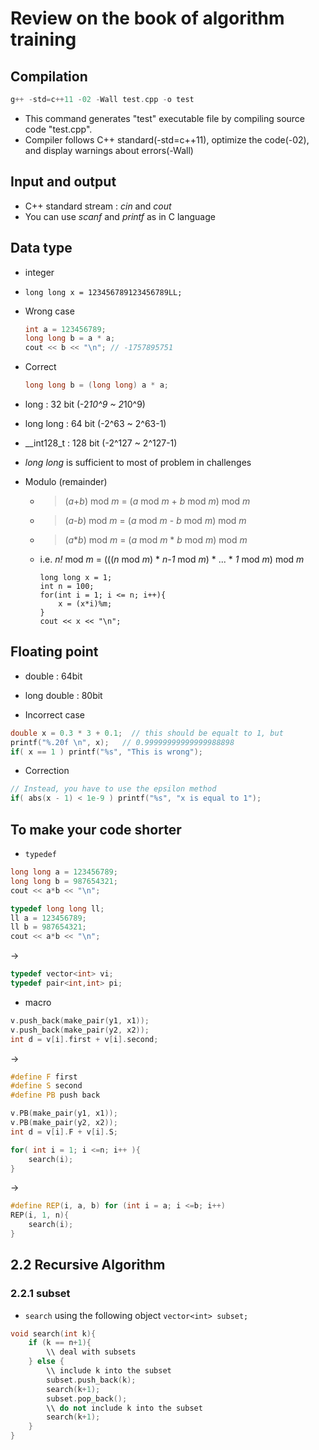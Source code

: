 # Review on the book of algorithm training

## Compilation

``` c++
g++ -std=c++11 -02 -Wall test.cpp -o test
```

- This command generates "test" executable file by compiling source code "test.cpp".
- Compiler follows C++ standard(-std=c++11), optimize the code(-02), and display warnings about errors(-Wall)



## Input and output

- C++ standard stream : *cin* and *cout*
- You can use *scanf* and *printf* as in C language


## Data type

- integer 
- `long long x = 123456789123456789LL;`
- Wrong case  
  ```c++
  int a = 123456789;  
  long long b = a * a;  
  cout << b << "\n"; // -1757895751
  ```

- Correct
    ```c++
    long long b = (long long) a * a;
    ```
    
- long : 32 bit  (-2*10^9 ~ 2*10^9)
- long long : 64 bit  (-2^63 ~ 2^63-1)
- __int128_t : 128 bit  (-2^127 ~ 2^127-1)

- *long long* is sufficient to most of problem in challenges 


- Modulo (remainder)
    - > (*a*+*b*) mod *m* = (*a* mod *m* + *b* mod *m*) mod *m*
    - > (*a*-*b*) mod *m* = (*a* mod *m* - *b* mod *m*) mod *m*
    - > (*a***b*) mod *m* = (*a* mod *m* * *b* mod *m*) mod *m*
    - i.e. *n!* mod *m* = (((*n* mod *m*) * *n-1* mod *m*) * ... * *1* mod *m*) mod *m*
      ```
      long long x = 1;
      int n = 100;
      for(int i = 1; i <= n; i++){
          x = (x*i)%m;
      }
      cout << x << "\n";

## Floating point
- double : 64bit
- long double : 80bit

- Incorrect case
``` c++
double x = 0.3 * 3 + 0.1;  // this should be equalt to 1, but  
printf("%.20f \n", x);   // 0.99999999999999988898
if( x == 1 ) printf("%s", "This is wrong");
```

- Correction
```c++
// Instead, you have to use the epsilon method
if( abs(x - 1) < 1e-9 ) printf("%s", "x is equal to 1");
```


## To make your code shorter

- `typedef`  
```c++
long long a = 123456789;
long long b = 987654321;
cout << a*b << "\n";
```  
```c++
typedef long long ll;
ll a = 123456789;
ll b = 987654321;
cout << a*b << "\n";
```
$\rightarrow$
```c++
typedef vector<int> vi;
typedef pair<int,int> pi;
```

- macro


```c++
v.push_back(make_pair(y1, x1));
v.push_back(make_pair(y2, x2));
int d = v[i].first + v[i].second;
```
$\rightarrow$
```c++
#define F first
#define S second
#define PB push back

v.PB(make_pair(y1, x1));
v.PB(make_pair(y2, x2));
int d = v[i].F + v[i].S;
```

```c++
for( int i = 1; i <=n; i++ ){
    search(i);
}
```
$\rightarrow$
```c++
#define REP(i, a, b) for (int i = a; i <=b; i++)
REP(i, 1, n){
    search(i);
}
```

## 2.2 Recursive Algorithm

### 2.2.1 subset

- `search` using the following object `vector<int> subset;`
```c++
void search(int k){
    if (k == n+1){
        \\ deal with subsets
    } else {
        \\ include k into the subset
        subset.push_back(k);
        search(k+1);
        subset.pop_back();
        \\ do not include k into the subset
        search(k+1);
    }
}
```



